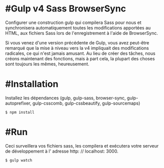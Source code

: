 #Gulp v4 Sass BrowserSync
=========================

Configurer une construction gulp qui compilera Sass pour nous et synchronisera automatiquement toutes les modifications apportées au HTML, aux fichiers Sass lors de l'enregistrement à l'aide de BrowserSync.

Si vous venez d'une version précédente de Gulp, vous avez peut-être remarqué que la mise à niveau vers la v4 impliquait des modifications radicales, ce qui n'est jamais amusant. Au lieu de créer des tâches, nous créons maintenant des fonctions, mais à part cela, la plupart des choses sont toujours les mêmes, heureusement.

#Installation
=============

Installez les dépendances (gulp, gulp-sass, browser-sync, gulp-autoprefixer, gulp-csscomb, gulp-cssbeautify, gulp-sourcemaps)

```
$ npm install
```

#Run
=============

Ceci surveillera vos fichiers sass, les compilera et exécutera votre serveur de développement à l' adresse http: // localhost: 3000.

```
$ gulp watch
```